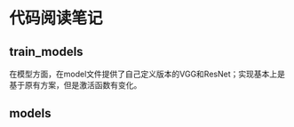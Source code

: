 # 代码阅读笔记



## train_models

在模型方面，在model文件提供了自己定义版本的VGG和ResNet；实现基本上是基于原有方案，但是激活函数有变化。



## models


